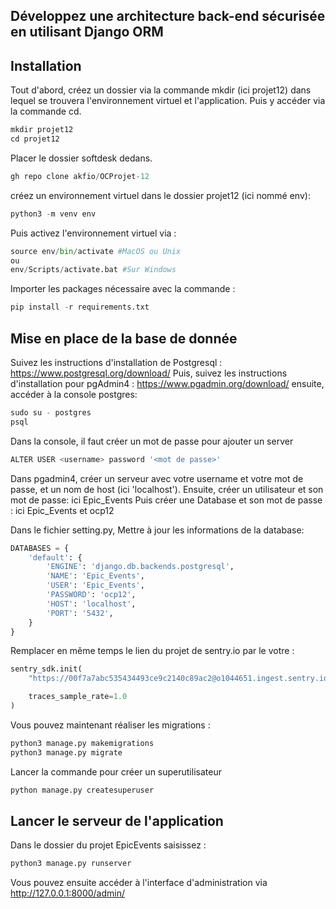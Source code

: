 Développez une architecture back-end sécurisée en utilisant Django ORM
----------------------------------------------------------------------------------------------

## Installation

Tout d'abord, créez un dossier via la commande mkdir (ici projet12) dans lequel se trouvera l'environnement virtuel et l'application. Puis y accéder via la commande cd.

```python
mkdir projet12
cd projet12
```
Placer le dossier softdesk dedans.

```python
gh repo clone akfio/OCProjet-12
```

créez un environnement virtuel dans le dossier projet12 (ici nommé env):
```python
python3 -m venv env
```
Puis activez l'environnement virtuel via :

```python
source env/bin/activate #MacOS ou Unix
ou
env/Scripts/activate.bat #Sur Windows
```

Importer les packages nécessaire avec la commande :

```python 
pip install -r requirements.txt
``` 
## Mise en place de la base de donnée

Suivez les instructions d'installation de Postgresql : https://www.postgresql.org/download/
Puis, suivez les instructions d'installation pour pgAdmin4 : https://www.pgadmin.org/download/
ensuite, accéder à la console postgres:

```python 
sudo su - postgres
psql
``` 
Dans la console, il faut créer un mot de passe pour ajouter un server

```python 
ALTER USER <username> password '<mot de passe>'
``` 
Dans pgadmin4, créer un serveur avec votre username et votre mot de passe, et un nom de host (ici 'localhost'). 
Ensuite, créer un utilisateur et son mot de passe: ici Epic_Events 
Puis créer une Database et son mot de passe : ici Epic_Events et ocp12

Dans le fichier setting.py, Mettre à jour les informations de la database: 

```python
DATABASES = {
    'default': {
        'ENGINE': 'django.db.backends.postgresql',
        'NAME': 'Epic_Events',
        'USER': 'Epic_Events',
        'PASSWORD': 'ocp12',
        'HOST': 'localhost',
        'PORT': '5432',
    }
}
```
Remplacer en même temps le lien du projet de sentry.io par le votre : 

```python
sentry_sdk.init(
    "https://00f7a7abc535434493ce9c2140c89ac2@o1044651.ingest.sentry.io/6020209",

    traces_sample_rate=1.0
)
```

Vous pouvez maintenant réaliser les migrations :

```python 
python3 manage.py makemigrations
python3 manage.py migrate
``` 
Lancer la commande pour créer un superutilisateur 

```python
python manage.py createsuperuser
```

## Lancer le serveur de l'application
Dans le dossier du projet EpicEvents saisissez : 

```python
python3 manage.py runserver
```

Vous pouvez ensuite accéder à l'interface d'administration via http://127.0.0.1:8000/admin/

